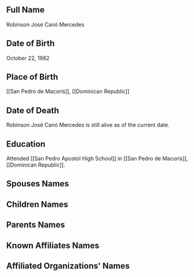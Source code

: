 ## Full Name
Robinson José Canó Mercedes

## Date of Birth
October 22, 1982

## Place of Birth
[[San Pedro de Macorís]], [[Dominican Republic]]

## Date of Death
Robinson José Canó Mercedes is still alive as of the current date.

## Education
Attended [[San Pedro Apostol High School]] in [[San Pedro de Macorís]], [[Dominican Republic]].

## Spouses Names

## Children Names

## Parents Names

## Known Affiliates Names

## Affiliated Organizations' Names
